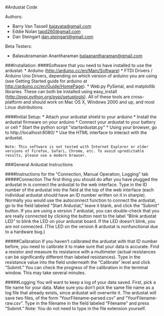 #Ardustat Code

Authors:

- Barry Van Tassell <bajavata@gmail.com>
- Eddie Nolan <tapd260@gmail.com>
- Dan Steingart <dan.steingart@gmail.com>
	
Beta Testers:

- Balasubramanian Anantharaman <balaanantharaman@gmail.com>


###Installation:
####Software that you need to have installed to use the ardustat:
	* Arduino (http://arduino.cc/en/Main/Software)
	* FTDI Drivers / Arduino Uno Drivers, depending on which version of arduino you are using (see Getting Started guide for arduino at http://arduino.cc/en/Guide/HomePage).
	* Web.py PySerial, and matplotlib libraries. These can both be installed using easy_install (http://pypi.python.org/pypi/setuptools).
	All of these tools are cross-platform and should work on Mac OS X, Windows 2000 and up, and most Linux distributions.

####Initial Setup:
	* Attach your ardustat shield to your arduino
	* Install the ardustat firmware on your arduino
	* Connect your ardustat to your battery or cell
	* Start the python script "startardustat.py"
	* Using your browser, go to http://localhost:8080/
	* Use the HTML interface to interact with the ardustat.

	Note: This software is not tested with Internet Explorer or older versions of Firefox, Safari, Chrome, etc. To avoid upredictable results, please use a modern browser.
	
###General Ardustat Instructions

####Instructions for the “Connection, Manual Operation, Logging” tab
#####Connection
The first thing you should do after you have plugged the ardustat in is connect the ardustat to the web interface. Type in the ID number of the ardustat into the field at the top of the web interface (each individual ardustat should have an ID number written on it in sharpie). Normally you would use the autoconnect function to connect the ardustat, go to the field labeled "Start Ardustat," leave it blank, and click the “Submit” button.
If you are using a version 7 ardustat, you can double-check that you are really connected by clicking the button next to the label “Blink ardustat LED” to blink the LED on your ardustat board. If the LED doesn’t blink, you are not connected. (The LED on the version 8 ardustat is nonfunctional due to a hardware bug.)

#####Calibration
If you haven’t calibrated the ardustat with that ID number before, you need to calibrate it to make sure that your data is accurate. Find a resistor and measure its resistance with a multimeter (actual resistances can be significantly different than labeled resistances). Type in the resistance value into the field underneath the “Calibrate” level and click “Submit.” You can check the progress of the calibration in the terminal window. This may take several minutes.

#####Logging
You will want to keep a log of your data saved. First, pick a file name for your data. Make sure you don’t pick the same file name as a log file that already exists, since ardustat will overwrite it. The ardustat will save two files, of the form “YourFilename-parsed.csv” and “YourFilename-raw.csv”. Type in the filename in the field labeled “Filename” and press “Submit.”
Note: You do not need to type in the file extension yourself.
